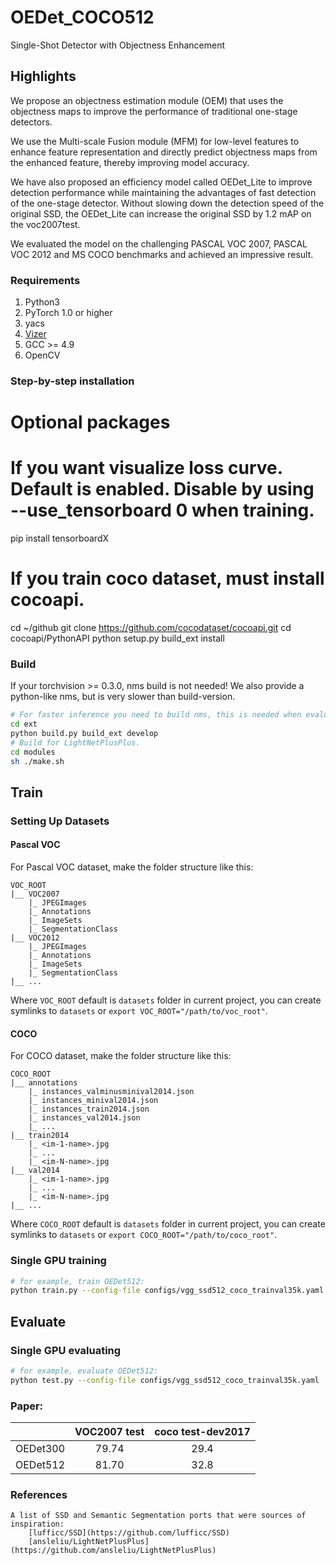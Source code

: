 # OEDet_COCO512
Single-Shot Detector with Objectness Enhancement

## Highlights

  We propose an objectness estimation module (OEM) that uses the objectness maps to improve the performance of traditional one-stage detectors.
  
  We use the Multi-scale Fusion module (MFM) for low-level features to enhance feature representation and directly predict objectness maps from the enhanced feature, thereby improving model accuracy.

  We have also proposed an efficiency model called OEDet_Lite to improve detection performance while maintaining the advantages of fast detection of the one-stage detector. Without slowing down the detection speed of the original SSD, the OEDet_Lite can increase the original SSD by 1.2 mAP on the voc2007test. 

  We evaluated the model on the challenging PASCAL VOC 2007, PASCAL VOC 2012 and MS COCO benchmarks and achieved an impressive result.

### Requirements

1. Python3
1. PyTorch 1.0 or higher
1. yacs
1. [Vizer](https://github.com/lufficc/Vizer)
1. GCC >= 4.9
1. OpenCV

### Step-by-step installation

# Optional packages

# If you want visualize loss curve. Default is enabled. Disable by using --use_tensorboard 0 when training.
pip install tensorboardX

# If you train coco dataset, must install cocoapi.
cd ~/github
git clone https://github.com/cocodataset/cocoapi.git
cd cocoapi/PythonAPI
python setup.py build_ext install

### Build
If your torchvision >= 0.3.0, nms build is not needed! We also provide a python-like nms, but is very slower than build-version.
```bash
# For faster inference you need to build nms, this is needed when evaluating. Only training doesn't need this.
cd ext
python build.py build_ext develop
# Build for LightNetPlusPlus.
cd modules
sh ./make.sh
```

## Train

### Setting Up Datasets
#### Pascal VOC

For Pascal VOC dataset, make the folder structure like this:
```
VOC_ROOT
|__ VOC2007
    |_ JPEGImages
    |_ Annotations
    |_ ImageSets
    |_ SegmentationClass
|__ VOC2012
    |_ JPEGImages
    |_ Annotations
    |_ ImageSets
    |_ SegmentationClass
|__ ...
```
Where `VOC_ROOT` default is `datasets` folder in current project, you can create symlinks to `datasets` or `export VOC_ROOT="/path/to/voc_root"`.

#### COCO

For COCO dataset, make the folder structure like this:
```
COCO_ROOT
|__ annotations
    |_ instances_valminusminival2014.json
    |_ instances_minival2014.json
    |_ instances_train2014.json
    |_ instances_val2014.json
    |_ ...
|__ train2014
    |_ <im-1-name>.jpg
    |_ ...
    |_ <im-N-name>.jpg
|__ val2014
    |_ <im-1-name>.jpg
    |_ ...
    |_ <im-N-name>.jpg
|__ ...
```
Where `COCO_ROOT` default is `datasets` folder in current project, you can create symlinks to `datasets` or `export COCO_ROOT="/path/to/coco_root"`.

### Single GPU training

```bash
# for example, train OEDet512:
python train.py --config-file configs/vgg_ssd512_coco_trainval35k.yaml
```

## Evaluate

### Single GPU evaluating

```bash
# for example, evaluate OEDet512:
python test.py --config-file configs/vgg_ssd512_coco_trainval35k.yaml
```
### Paper:

|         | VOC2007 test | coco test-dev2017 |
| :-----: | :----------: |   :----------:    |
| OEDet300 |     79.74     |      29.4         |
| OEDet512 |     81.70     |      32.8         |

### References
    A list of SSD and Semantic Segmentation ports that were sources of inspiration:
        [lufficc/SSD](https://github.com/lufficc/SSD)
        [ansleliu/LightNetPlusPlus](https://github.com/ansleliu/LightNetPlusPlus)




